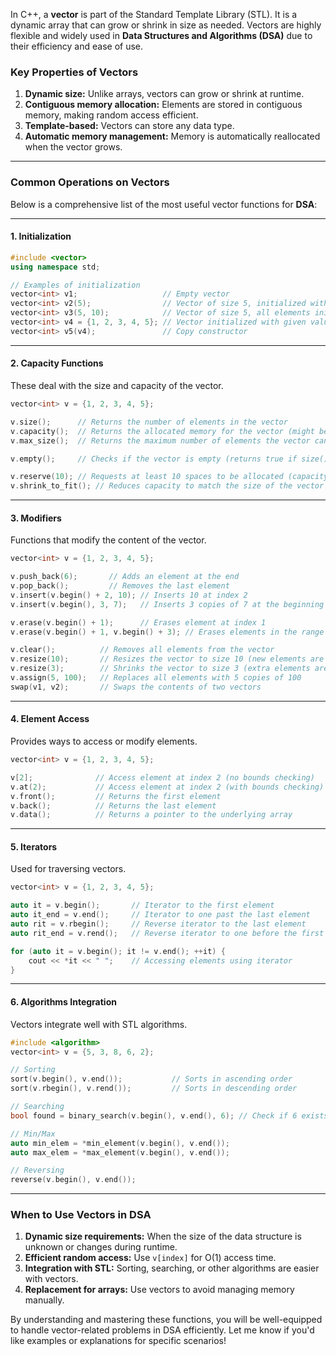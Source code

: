 In C++, a **vector** is part of the Standard Template Library (STL). It is a dynamic array that can grow or shrink in size as needed. Vectors are highly flexible and widely used in **Data Structures and Algorithms (DSA)** due to their efficiency and ease of use.

### **Key Properties of Vectors**

1. **Dynamic size:** Unlike arrays, vectors can grow or shrink at runtime.
2. **Contiguous memory allocation:** Elements are stored in contiguous memory, making random access efficient.
3. **Template-based:** Vectors can store any data type.
4. **Automatic memory management:** Memory is automatically reallocated when the vector grows.

---

### **Common Operations on Vectors**

Below is a comprehensive list of the most useful vector functions for **DSA**:

---

#### **1. Initialization**

```cpp
#include <vector>
using namespace std;

// Examples of initialization
vector<int> v1;                   // Empty vector
vector<int> v2(5);                // Vector of size 5, initialized with default values (0 for int)
vector<int> v3(5, 10);            // Vector of size 5, all elements initialized to 10
vector<int> v4 = {1, 2, 3, 4, 5}; // Vector initialized with given values
vector<int> v5(v4);               // Copy constructor
```

---

#### **2. Capacity Functions**

These deal with the size and capacity of the vector.

```cpp
vector<int> v = {1, 2, 3, 4, 5};

v.size();      // Returns the number of elements in the vector
v.capacity();  // Returns the allocated memory for the vector (might be larger than size)
v.max_size();  // Returns the maximum number of elements the vector can hold

v.empty();     // Checks if the vector is empty (returns true if size() == 0)

v.reserve(10); // Requests at least 10 spaces to be allocated (capacity may increase)
v.shrink_to_fit(); // Reduces capacity to match the size of the vector
```

---

#### **3. Modifiers**

Functions that modify the content of the vector.

```cpp
vector<int> v = {1, 2, 3, 4, 5};

v.push_back(6);       // Adds an element at the end
v.pop_back();         // Removes the last element
v.insert(v.begin() + 2, 10); // Inserts 10 at index 2
v.insert(v.begin(), 3, 7);   // Inserts 3 copies of 7 at the beginning

v.erase(v.begin() + 1);      // Erases element at index 1
v.erase(v.begin() + 1, v.begin() + 3); // Erases elements in the range [1, 3)

v.clear();          // Removes all elements from the vector
v.resize(10);       // Resizes the vector to size 10 (new elements are default-initialized)
v.resize(3);        // Shrinks the vector to size 3 (extra elements are discarded)
v.assign(5, 100);   // Replaces all elements with 5 copies of 100
swap(v1, v2);       // Swaps the contents of two vectors
```

---

#### **4. Element Access**

Provides ways to access or modify elements.

```cpp
vector<int> v = {1, 2, 3, 4, 5};

v[2];              // Access element at index 2 (no bounds checking)
v.at(2);           // Access element at index 2 (with bounds checking)
v.front();         // Returns the first element
v.back();          // Returns the last element
v.data();          // Returns a pointer to the underlying array
```

---

#### **5. Iterators**

Used for traversing vectors.

```cpp
vector<int> v = {1, 2, 3, 4, 5};

auto it = v.begin();       // Iterator to the first element
auto it_end = v.end();     // Iterator to one past the last element
auto rit = v.rbegin();     // Reverse iterator to the last element
auto rit_end = v.rend();   // Reverse iterator to one before the first element

for (auto it = v.begin(); it != v.end(); ++it) {
    cout << *it << " ";    // Accessing elements using iterator
}
```

---

#### **6. Algorithms Integration**

Vectors integrate well with STL algorithms.

```cpp
#include <algorithm>
vector<int> v = {5, 3, 8, 6, 2};

// Sorting
sort(v.begin(), v.end());           // Sorts in ascending order
sort(v.rbegin(), v.rend());         // Sorts in descending order

// Searching
bool found = binary_search(v.begin(), v.end(), 6); // Check if 6 exists (requires sorted vector)

// Min/Max
auto min_elem = *min_element(v.begin(), v.end());
auto max_elem = *max_element(v.begin(), v.end());

// Reversing
reverse(v.begin(), v.end());
```

---

### **When to Use Vectors in DSA**

1. **Dynamic size requirements:** When the size of the data structure is unknown or changes during runtime.
2. **Efficient random access:** Use `v[index]` for O(1) access time.
3. **Integration with STL:** Sorting, searching, or other algorithms are easier with vectors.
4. **Replacement for arrays:** Use vectors to avoid managing memory manually.

By understanding and mastering these functions, you will be well-equipped to handle vector-related problems in DSA efficiently. Let me know if you'd like examples or explanations for specific scenarios!